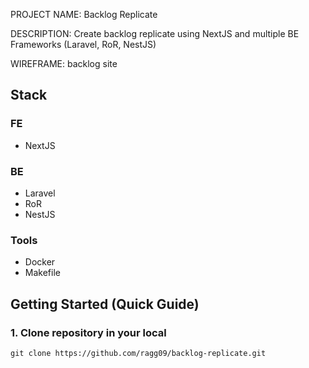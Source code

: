 PROJECT NAME: Backlog Replicate

DESCRIPTION: Create backlog replicate using NextJS and multiple BE Frameworks (Laravel, RoR, NestJS)

WIREFRAME: backlog site

## Stack

### FE

-   NextJS

### BE

-   Laravel
-   RoR
-   NestJS

### Tools

-   Docker
-   Makefile

## Getting Started (Quick Guide)

### 1. Clone repository in your local

```
git clone https://github.com/ragg09/backlog-replicate.git
```
